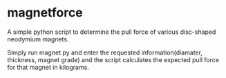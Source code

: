 # magnetforce
A simple python script to determine the pull force of various disc-shaped neodymium magnets. 

Simply run magnet.py and enter the requested information(diamater, thickness, magnet grade) and the script calculates the expected pull force for that magnet in kilograms.
